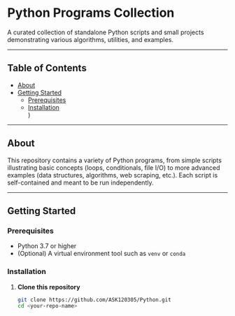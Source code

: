 # Python Programs Collection

A curated collection of standalone Python scripts and small projects demonstrating various algorithms, utilities, and examples.

---

## Table of Contents

- [About](#about)  
- [Getting Started](#getting-started)  
  - [Prerequisites](#prerequisites)  
  - [Installation](#installation)  
)  

---

## About

This repository contains a variety of Python programs, from simple scripts illustrating basic concepts (loops, conditionals, file I/O) to more advanced examples (data structures, algorithms, web scraping, etc.). Each script is self-contained and meant to be run independently.

---

## Getting Started

### Prerequisites

- Python 3.7 or higher  
- (Optional) A virtual environment tool such as `venv` or `conda`

### Installation

1. **Clone this repository**  
   ```bash
   git clone https://github.com/ASK120305/Python.git
   cd <your-repo-name>
